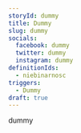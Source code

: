 ```yaml
---
storyId: dummy
title: Dummy
slug: dummy
socials:
  facebook: dummy
  twitter: dummy
  instagram: dummy
definitionIds:
  - niebinarnosc
triggers:
  - Dummy
draft: true
---
```

dummy